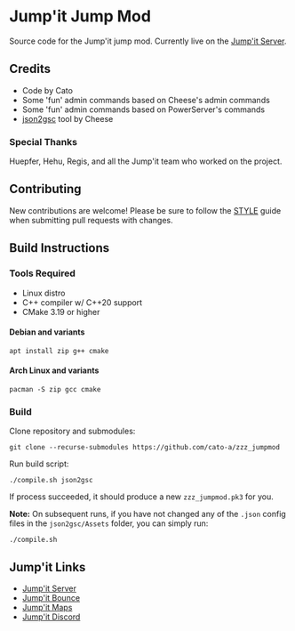 # Jump'it Jump Mod

Source code for the Jump'it jump mod. Currently live on the [Jump'it Server](https://cod.pm/server/78.46.106.94/28961).

## Credits

- Code by Cato
- Some 'fun' admin commands based on Cheese's admin commands
- Some 'fun' admin commands based on PowerServer's commands
- [json2gsc](https://github.com/thecheeseman/json2gsc/) tool by Cheese

### Special Thanks

Huepfer, Hehu, Regis, and all the Jump'it team who worked on the project.

## Contributing

New contributions are welcome! Please be sure to follow the [STYLE](STYLE.md) guide when submitting pull requests with changes.

## Build Instructions

### Tools Required

- Linux distro
- C++ compiler w/ C++20 support
- CMake 3.19 or higher

#### Debian and variants

```plaintext
apt install zip g++ cmake
```

#### Arch Linux and variants

```plaintext
pacman -S zip gcc cmake
```

### Build

Clone repository and submodules:
```plaintext
git clone --recurse-submodules https://github.com/cato-a/zzz_jumpmod
```

Run build script:
```plaintext
./compile.sh json2gsc
```

If process succeeded, it should produce a new `zzz_jumpmod.pk3` for you.

**Note:** On subsequent runs, if you have not changed any of the `.json` config files in the `json2gsc/Assets` folder, you can simply run:
```plaintext
./compile.sh
```

## Jump'it Links

- [Jump'it Server](https://cod.pm/server/78.46.106.94/28961)
- [Jump'it Bounce](https://cod.pm/server/78.46.106.94/28963)
- [Jump'it Maps](https://cod.pm/jumpit)
- [Jump'it Discord](https://discord.gg/4FbaBhB)